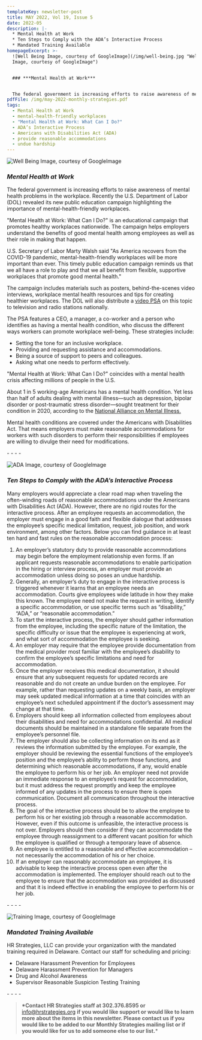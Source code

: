 ```yaml
---
templateKey: newsletter-post
title: MAY 2022, Vol 19, Issue 5
date: 2022-05
description: |-
  * Mental Health at Work
  * Ten Steps to Comply with the ADA’s Interactive Process
  * Mandated Training Available
homepageExcerpt: >-
  ![Well Being Image, courtesy of GoogleImage](/img/well-being.jpg "Well Being
  Image, courtesy of GoogleImage")


  ### ***Mental Health at Work***


  The federal government is increasing efforts to raise awareness of mental health problems in the workplace. Recently the U.S. Department of Labor (DOL) revealed its new public education campaign highlighting the importance of mental-health-friendly workplaces.
pdfFile: /img/may-2022-monthly-strategies.pdf
tags:
  - Mental Health at Work
  - mental-health-friendly workplaces
  - "Mental Health at Work: What Can I Do?"
  - ADA’s Interactive Process
  - Americans with Disabilities Act (ADA)
  - provide reasonable accommodations
  - undue hardship
---
```

![Well Being Image, courtesy of GoogleImage](/img/well-being.jpg "Well Being Image, courtesy of GoogleImage")

### ***Mental Health at Work***

The federal government is increasing efforts to raise awareness of mental health problems in the workplace. Recently the U.S. Department of Labor (DOL) revealed its new public education campaign highlighting the importance of mental-health-friendly workplaces.

"Mental Health at Work: What Can I Do?" is an educational campaign that promotes healthy workplaces nationwide. The campaign helps employers understand the benefits of good mental health among employees as well as their role in making that happen.

U.S. Secretary of Labor Marty Walsh said "As America recovers from the COVID-19 pandemic, mental-health-friendly workplaces will be more important than ever. This timely public education campaign reminds us that we all have a role to play and that we all benefit from flexible, supportive workplaces that promote good mental health."

The campaign includes materials such as posters, behind-the-scenes video interviews, workplace mental health resources and tips for creating healthier workplaces. The DOL will also distribute a [video PSA](https://www.whatcanyoudocampaign.org/psa-campaigns/mental-health-psa/) on this topic to television and radio stations nationally.

The PSA features a CEO, a manager, a co-worker and a person who identifies as having a mental health condition, who discuss the different ways workers can promote workplace well-being. These strategies include:

* Setting the tone for an inclusive workplace.
* Providing and requesting assistance and accommodations.
* Being a source of support to peers and colleagues.
* Asking what one needs to perform effectively.

"Mental Health at Work: What Can I Do?" coincides with a mental health crisis affecting millions of people in the U.S.

About 1 in 5 working-age Americans has a mental health condition. Yet less than half of adults dealing with mental illness—such as depression, bipolar disorder or post-traumatic stress disorder—sought treatment for their condition in 2020, according to the [National Alliance on Mental Illness.](https://www.nami.org/mhstats)

Mental health conditions are covered under the Americans with Disabilities Act. That means employers must make reasonable accommodations for workers with such disorders to perform their responsibilities if employees are willing to divulge their need for modifications.

\- - - -

![ADA Image, courtesy of GoogleImage](/img/ada-image.png "ADA Image, courtesy of GoogleImage")

### *Ten Steps to Comply with the ADA’s Interactive Process*

Many employers would appreciate a clear road map when traveling the often-winding roads of reasonable accommodations under the Americans with Disabilities Act (ADA). However, there are no rigid routes for the interactive process. After an employee requests an accommodation, the employer must engage in a good faith and flexible dialogue that addresses the employee’s specific medical limitation, request, job position, and work environment, among other factors. Below you can find guidance in at least ten hard and fast rules on the reasonable accommodation process:

1. An employer’s statutory duty to provide reasonable accommodations may begin before the employment relationship even forms. If an applicant requests reasonable accommodations to enable participation in the hiring or interview process, an employer must provide an accommodation unless doing so poses an undue hardship.
2. Generally, an employer’s duty to engage in the interactive process is triggered whenever it learns that an employee needs an accommodation. Courts give employees wide latitude in how they make this known. The employee need not make the request in writing, identify a specific accommodation, or use specific terms such as “disability,” “ADA,” or “reasonable accommodation.”
3. To start the interactive process, the employer should gather information from the employee, including the specific nature of the limitation, the specific difficulty or issue that the employee is experiencing at work, and what sort of accommodation the employee is seeking.
4. An employer may require that the employee provide documentation from the medical provider most familiar with the employee’s disability to confirm the employee’s specific limitations and need for accommodation.
5. Once the employer receives this medical documentation, it should ensure that any subsequent requests for updated records are reasonable and do not create an undue burden on the employee. For example, rather than requesting updates on a weekly basis, an employer may seek updated medical information at a time that coincides with an employee’s next scheduled appointment if the doctor’s assessment may change at that time.
6. Employers should keep all information collected from employees about their disabilities and need for accommodations confidential. All medical documents should be maintained in a standalone file separate from the employee’s personnel file.
7. The employer should also be collecting information on its end as it reviews the information submitted by the employee. For example, the employer should be reviewing the essential functions of the employee’s position and the employee’s ability to perform those functions, and determining which reasonable accommodations, if any, would enable the employee to perform his or her job. An employer need not provide an immediate response to an employee’s request for accommodation, but it must address the request promptly and keep the employee informed of any updates in the process to ensure there is open communication. Document all communication throughout the interactive process.
8. The goal of the interactive process should be to allow the employee to perform his or her existing job through a reasonable accommodation. However, even if this outcome is unfeasible, the interactive process is not over. Employers should then consider if they can accommodate the employee through reassignment to a different vacant position for which the employee is qualified or through a temporary leave of absence.
9. An employee is entitled to a reasonable and effective accommodation – not necessarily the accommodation of his or her choice.
10. If an employer can reasonably accommodate an employee, it is advisable to keep the interactive process open even after the accommodation is implemented. The employer should reach out to the employee to ensure that the accommodation was provided as discussed and that it is indeed effective in enabling the employee to perform his or her job.

\- - - -

![Training Image, courtesy of GoogleImage](/img/training.jpg "Training Image, courtesy of GoogleImage")

### ***Mandated Training Available***

HR Strategies, LLC can provide your organization with the mandated training required in Delaware. Contact our staff for scheduling and pricing:

* Delaware Harassment Prevention for Employees
* Delaware Harassment Prevention for Managers
* Drug and Alcohol Awareness
* Supervisor Reasonable Suspicion Testing Training

\- - - -

> **\*Contact HR Strategies staff at 302.376.8595 or** [info@hrstrategies.org](mailto:info@hrstrategies.org) **if you would like support or would like to learn more about the items in this newsletter. Please contact us if you would like to be added to our Monthly Strategies mailing list or if you would like for us to add someone else to our list.***